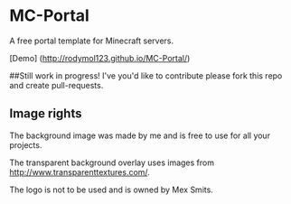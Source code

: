 # MC-Portal
A free portal template for Minecraft servers.

[Demo] (http://rodymol123.github.io/MC-Portal/)

##Still work in progress!
I've you'd like to contribute please fork this repo and create pull-requests.

## Image rights
The background image was made by me and is free to use for all your projects.

The transparent background overlay uses images from http://www.transparenttextures.com/.

The logo is not to be used and is owned by Mex Smits.